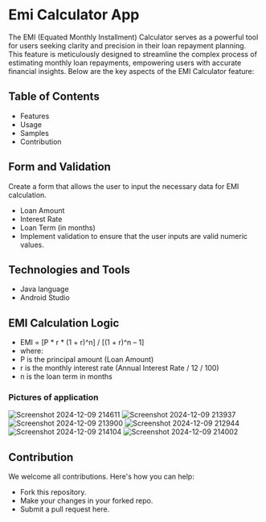 # Emi Calculator App

The EMI (Equated Monthly Installment) Calculator serves as a powerful tool for users seeking clarity and precision in their loan repayment planning.
This feature is meticulously designed to streamline the complex process of estimating monthly loan repayments, empowering users with accurate financial insights. 
Below are the key aspects of the EMI Calculator feature:

## Table of Contents
- Features
- Usage
- Samples
- Contribution

## Form and Validation
Create a form that allows the user to input the necessary data for EMI calculation.
- Loan Amount
- Interest Rate
- Loan Term (in months)
- Implement validation to ensure that the user inputs are valid numeric values.

## Technologies and Tools
- Java language
- Android Studio

##  EMI Calculation Logic
- EMI = [P * r * (1 + r)^n] / [(1 + r)^n – 1]
- where:
- P is the principal amount (Loan Amount)
- r is the monthly interest rate (Annual Interest Rate / 12 / 100)
- n is the loan term in months

### Pictures of application 

![Screenshot 2024-12-09 214611](https://github.com/user-attachments/assets/531c3e3e-2fdc-4610-86d5-9f71dab2d32b)
![Screenshot 2024-12-09 213937](https://github.com/user-attachments/assets/3ccf5d3e-9366-4018-b586-b4da6c0b847a)
![Screenshot 2024-12-09 213900](https://github.com/user-attachments/assets/d8f6b91b-cee0-438c-9026-427ddb7b91c9)
![Screenshot 2024-12-09 212944](https://github.com/user-attachments/assets/b0999882-5315-4b04-b010-21795429972a)
![Screenshot 2024-12-09 214104](https://github.com/user-attachments/assets/d258de36-0d72-4f67-8724-a1ab2c559c03)
![Screenshot 2024-12-09 214002](https://github.com/user-attachments/assets/0d4ab8e5-5afa-4114-b4fc-d530e698c6ae)


## Contribution
We welcome all contributions. Here's how you can help:

- Fork this repository.
- Make your changes in your forked repo.
- Submit a pull request here.

